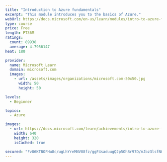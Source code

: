 ```yaml
---
title: "Introduction to Azure fundamentals"
excerpt: "This module introduces you to the basics of Azure."
webUrl: https://docs.microsoft.com/en-us/learn/modules/intro-to-azure-fundamentals/
type: course
price: Free
length: PT36M
ratings:
  count: 89938
  average: 4.7956147
heat: 180

provider:
  name: Microsoft Learn
  domain: microsoft.com
  images:
    - url: /assets/images/organizations/microsoft.com-50x50.jpg
      width: 50
      height: 50

levels:
  - Beginner

topics:
  - Azure

images:
  - url: https://docs.microsoft.com/learn/achievements/intro-to-azure-fundamentals-social.png
    width: 640
    height: 320
    isCached: true

secured: "FvU6KTBOFHu8c/ugLhYreMNV88fz/ggF4saduugQ2p5Oh8r97D/mJbz3lsfN0vrBfCWyB2DuQKLpZxfqlklz0Ee20+qlYeopIOdcvYBVUUpOQqp0YZF5khx0Qga333APGV8LSOZ6YVk2bELBk/O6Xv6afeN+s82eI1mom8kIvrFzhN/dBffp/IbOv0tJitKt81GMitPWabLEaTG6Ym4uQ5ootuwey3FxWGPqjx7SmSgUYjDzDVNZDxU9seDYBd7aTawjoqg7Tl/adPJINqozPr5Lf5JefP/9TRPsJJhNC0pXUn+VE3W8qEEcA2fEJUl9MWeY90nAPWjF9uGzaWgdY4qVbhsIAMjkCFqD8KQhqJuvuwAdP7RSm4nus22XlQ8PdTjtw3JbMGILRpx6birevahNynZt8w/5GQZjXw17mE87S/nBEyVEfFtUUFdtpmtr;sxeGzVxXXAVosrmUr0QBPA=="
---
```


